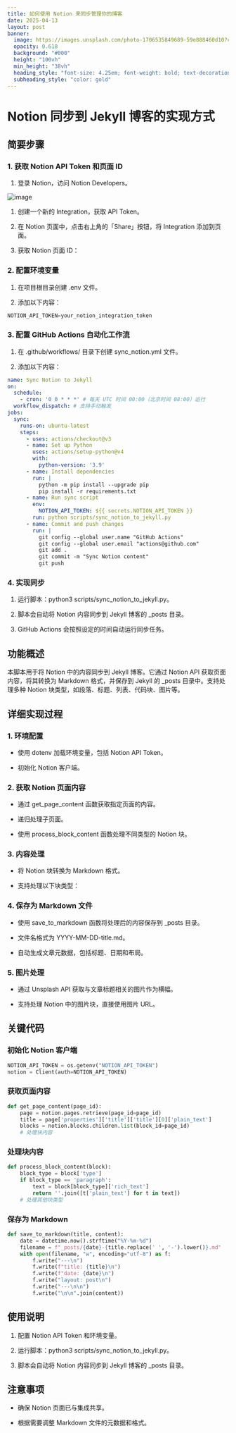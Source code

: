 ```yaml
---
title: 如何使用 Notion 来同步管理你的博客
date: 2025-04-13
layout: post
banner:
  image: https://images.unsplash.com/photo-1706535849689-59e888460d10?crop=entropy&cs=tinysrgb&fit=max&fm=jpg&ixid=M3w2OTIwMzJ8MHwxfHJhbmRvbXx8fHx8fHx8fDE3NDQ1MjU2NTV8&ixlib=rb-4.0.3&q=80&w=1080
  opacity: 0.618
  background: "#000"
  height: "100vh"
  min_height: "38vh"
  heading_style: "font-size: 4.25em; font-weight: bold; text-decoration: underline"
  subheading_style: "color: gold"
---
```


# Notion 同步到 Jekyll 博客的实现方式

## 简要步骤

### 1. 获取 Notion API Token 和页面 ID

1. 登录 Notion，访问 Notion Developers。

![image](https://prod-files-secure.s3.us-west-2.amazonaws.com/a7a0cc5a-89b9-4cda-8686-1fba0ca52f40/d19c1afe-dea5-4312-9333-786b0ba83054/image.png?X-Amz-Algorithm=AWS4-HMAC-SHA256&X-Amz-Content-Sha256=UNSIGNED-PAYLOAD&X-Amz-Credential=ASIAZI2LB466QXZPIACI%2F20250413%2Fus-west-2%2Fs3%2Faws4_request&X-Amz-Date=20250413T062734Z&X-Amz-Expires=3600&X-Amz-Security-Token=IQoJb3JpZ2luX2VjEG0aCXVzLXdlc3QtMiJHMEUCIQCXGtFDI%2BPxkzNAEy71zdSxXE7oQplmUg8zORBb72B1wAIgDm9VinSlX5WWA%2F3%2F7XOmX6FyipiIZbHbIcc7KhSJkqgqiAQI5v%2F%2F%2F%2F%2F%2F%2F%2F%2F%2FARAAGgw2Mzc0MjMxODM4MDUiDHoADG%2BkG3gu%2BALPaircA1DM4YMywsljoG6V9G5IL7M5I3MqMl%2FSB1ygRi5pfmOlt8fXkIXCfnKY4acY03Yy3O4WR0NLZTBE4uUN2TeMbgGQqVplVFvTi%2FLha3Bii6T52nJg%2FfXLHSIx71kTpf51WWq1ykNjdg3Z8LpWYnkv4lvfDRY45Rq6LlwkZCGRoqu9U%2BLUVKjHn3Wy9pR1MtKIBJmTavARjoMLP5vomUI%2FwTZSU77I5PrzRUgpdL%2Fo4IojCi%2BTdz3s7eDBn5Od1Jj7l7L3fX%2Ft%2BYrN4gqkToTl1jfkpYdc14GsekKGaVFxwt15Mx%2BSvwb8%2F%2BalY%2BT4k0W3uvfd8xyCu%2B1IIlMk%2BKzIirJA%2BT6TUHNDsRrPspIYyzKnnByD%2Ftcs9N%2FRe9CdUngXJ8YM96mbszT1YKZ2lzTxrA7bow%2FF%2FUrHSlR4cUF30ymeOYcA4zgS09jUuOq8uMsbnowFuL0LAsCMm8BwteEWIH8eDfLx7i7uORRN3PoTl%2BQvq7CkEhz0RqfNlO9759O%2Bl8D2eS9DgkRlpQ4o1ME%2FjtmBwlEGRSG11DkQrCAYFfnzafRcK6uMn3wczgrCHDFmcR2kCg14mHWkAVCM8l8Uam9ctxjGRttV4Xpaw8wM80ZLTbGJw%2BImOYWnXEyCMPqN7b8GOqUB3Xii1lPM5cNcrb8ll9NNXAPvghO3gP9e0AF3o9ywKhZxbF5cHGkvX77JJaw2Rr5PoTumI19zxDJC7CfNBWupDhWXCGC0FNmWdzl56sEHzmdDuh4DIMGPji423ztuQNhGNFjlOiAzJtL%2Fdj10pUnQ9MPPDmjil1ZE40EKRnTA13qtM071uvidFcpPXGiFbAK1kLib45mmyDj4DB563pL6YH%2BmMEmp&X-Amz-Signature=dd65ad4478d66b524d06ae6f23773f04e23a7ab1ea6448dcbc5285e7b136972d&X-Amz-SignedHeaders=host&x-id=GetObject)

1. 创建一个新的 Integration，获取 API Token。

1. 在 Notion 页面中，点击右上角的「Share」按钮，将 Integration 添加到页面。

1. 获取 Notion 页面 ID：


### 2. 配置环境变量

1. 在项目根目录创建 .env 文件。

1. 添加以下内容：

```javascript
NOTION_API_TOKEN=your_notion_integration_token
```

### 3. 配置 GitHub Actions 自动化工作流

1. 在 .github/workflows/ 目录下创建 sync_notion.yml 文件。

1. 添加以下内容：

```yaml
name: Sync Notion to Jekyll
on:
  schedule:
    - cron: '0 0 * * *' # 每天 UTC 时间 00:00（北京时间 08:00）运行
  workflow_dispatch: # 支持手动触发
jobs:
  sync:
    runs-on: ubuntu-latest
    steps:
      - uses: actions/checkout@v3
      - name: Set up Python
        uses: actions/setup-python@v4
        with:
          python-version: '3.9'
      - name: Install dependencies
        run: |
          python -m pip install --upgrade pip
          pip install -r requirements.txt
      - name: Run sync script
        env:
          NOTION_API_TOKEN: ${{ secrets.NOTION_API_TOKEN }}
        run: python scripts/sync_notion_to_jekyll.py
      - name: Commit and push changes
        run: |
          git config --global user.name "GitHub Actions"
          git config --global user.email "actions@github.com"
          git add .
          git commit -m "Sync Notion content"
          git push
```

### 4. 实现同步

1. 运行脚本：python3 scripts/sync_notion_to_jekyll.py。

1. 脚本会自动将 Notion 内容同步到 Jekyll 博客的 _posts 目录。

1. GitHub Actions 会按照设定的时间自动运行同步任务。

## 功能概述

本脚本用于将 Notion 中的内容同步到 Jekyll 博客。它通过 Notion API 获取页面内容，将其转换为 Markdown 格式，并保存到 Jekyll 的 _posts 目录中。支持处理多种 Notion 块类型，如段落、标题、列表、代码块、图片等。

## 详细实现过程

### 1. 环境配置

- 使用 dotenv 加载环境变量，包括 Notion API Token。

- 初始化 Notion 客户端。

### 2. 获取 Notion 页面内容

- 通过 get_page_content 函数获取指定页面的内容。

- 递归处理子页面。

- 使用 process_block_content 函数处理不同类型的 Notion 块。

### 3. 内容处理

- 将 Notion 块转换为 Markdown 格式。

- 支持处理以下块类型：


### 4. 保存为 Markdown 文件

- 使用 save_to_markdown 函数将处理后的内容保存到 _posts 目录。

- 文件名格式为 YYYY-MM-DD-title.md。

- 自动生成文章元数据，包括标题、日期和布局。

### 5. 图片处理

- 通过 Unsplash API 获取与文章标题相关的图片作为横幅。

- 支持处理 Notion 中的图片块，直接使用图片 URL。

## 关键代码

### 初始化 Notion 客户端

```python
NOTION_API_TOKEN = os.getenv("NOTION_API_TOKEN")
notion = Client(auth=NOTION_API_TOKEN)
```

### 获取页面内容

```python
def get_page_content(page_id):
    page = notion.pages.retrieve(page_id=page_id)
    title = page['properties']['title']['title'][0]['plain_text']
    blocks = notion.blocks.children.list(block_id=page_id)
    # 处理块内容
```

### 处理块内容

```python
def process_block_content(block):
    block_type = block['type']
    if block_type == 'paragraph':
        text = block[block_type]['rich_text']
        return ''.join([t['plain_text'] for t in text])
    # 处理其他块类型
```

### 保存为 Markdown

```python
def save_to_markdown(title, content):
    date = datetime.now().strftime("%Y-%m-%d")
    filename = f"_posts/{date}-{title.replace(' ', '-').lower()}.md"
    with open(filename, "w", encoding="utf-8") as f:
        f.write("---\n")
        f.write(f"title: {title}\n")
        f.write(f"date: {date}\n")
        f.write("layout: post\n")
        f.write("---\n\n")
        f.write("\n\n".join(content))
```

## 使用说明

1. 配置 Notion API Token 和环境变量。

1. 运行脚本：python3 scripts/sync_notion_to_jekyll.py。

1. 脚本会自动将 Notion 内容同步到 Jekyll 博客的 _posts 目录。

## 注意事项

- 确保 Notion 页面已与集成共享。

- 根据需要调整 Markdown 文件的元数据和格式。
